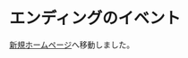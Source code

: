 # エンディングのイベント

[新規ホームページ](https://hoshikagegmsupport.readthedocs.io/ja/latest/EndingEvents/)へ移動しました。
